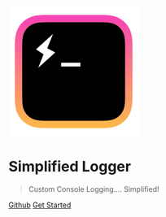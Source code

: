 ![logo](img/SimplifiedLoggerLogo.png)

# Simplified Logger

> Custom Console Logging.... Simplified!

[Github](https://github.com/SimplifiedLogger/SimplifedLogs-Base)
[Get Started](#about)